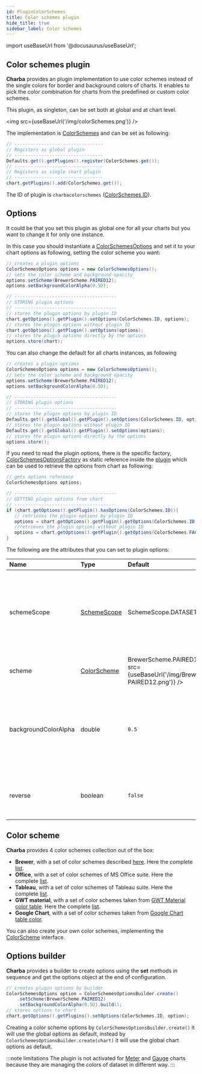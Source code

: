 ```yaml
---
id: PluginColorSchemes
title: Color schemes plugin
hide_title: true
sidebar_label: Color schemes
---
```

import useBaseUrl from '@docusaurus/useBaseUrl';

## Color schemes plugin

**Charba** provides an plugin implementation to use color schemes instead of the single colors for border and background colors of charts.
It enables to pick the color combination for charts from the predefined or custom color schemes.

This plugin, as singleton, can be set both at global and at chart level.

<img src={useBaseUrl('/img/colorSchemes.png')} />

The implementation is [ColorSchemes](https://pepstock-org.github.io/Charba/5.5/org/pepstock/charba/client/impl/plugins/ColorSchemes.html) and can be set as following:

```java
// ---------------------------------
// Registers as global plugin
// ---------------------------------
Defaults.get().getPlugins().register(ColorSchemes.get());
// ---------------------------------
// Registers as single chart plugin
// ---------------------------------
chart.getPlugins().add(ColorSchemes.get());
```

The ID of plugin is `charbacolorschemes` ([ColorSchemes.ID](https://pepstock-org.github.io/Charba/5.5/org/pepstock/charba/client/impl/plugins/ColorSchemes.html#ID)).

## Options

It could be that you set this plugin as global one for all your charts but you want to change it for only one instance.

In this case you should instantiate a [ColorSchemesOptions](https://pepstock-org.github.io/Charba/5.5/org/pepstock/charba/client/impl/plugins/ColorSchemesOptions.html) and set it to your chart options as following, setting the color scheme you want:

```java
// creates a plugin options
ColorSchemesOptions options = new ColorSchemesOptions();
// sets the color scheme and background opacity
options.setScheme(BrewerScheme.PAIRED12);
options.setBackgroundColorAlpha(0.5D);

// --------------------------------------
// STORING plugin options
// --------------------------------------
// stores the plugin options by plugin ID
chart.getOptions().getPlugin().setOptions(ColorSchemes.ID, options);
// stores the plugin options without plugin ID
chart.getOptions().getPlugin().setOptions(options);
// stores the plugin options directly by the options
options.store(chart);
```

You can also change the default for all charts instances, as following

```java
// creates a plugin options
ColorSchemesOptions options = new ColorSchemesOptions();
// sets the color scheme and background opacity
options.setScheme(BrewerScheme.PAIRED12);
options.setBackgroundColorAlpha(0.5D);

// --------------------------------------
// STORING plugin options
// --------------------------------------
// stores the plugin options by plugin ID
Defaults.get().getGlobal().getPlugin().setOptions(ColorSchemes.ID, options);
// stores the plugin options without plugin ID
Defaults.get().getGlobal().getPlugin().setOptions(options);
// stores the plugin options directly by the options
options.store();
```


If you need to read the plugin options, there is the specific factory, [ColorSchemesOptionsFactory](https://pepstock-org.github.io/Charba/5.5/org/pepstock/charba/client/impl/plugins/ColorSchemesOptionsFactory.html) as static reference inside the [plugin](https://pepstock-org.github.io/Charba/5.5/org/pepstock/charba/client/impl/plugins/ColorSchemes.html) which can be used to retrieve the options from chart as following:

```java
// gets options reference
ColorSchemesOptions options;

// --------------------------------------
// GETTING plugin options from chart
// --------------------------------------
if (chart.getOptions().getPlugin().hasOptions(ColorSchemes.ID)){
   // retrieves the plugin options by plugin ID
   options = chart.getOptions().getPlugin().getOptions(ColorSchemes.ID, ColorSchemes.FACTORY);
   //retrieves the plugin options without plugin ID
   options = chart.getOptions().getPlugin().getOptions(ColorSchemes.FACTORY);
}
```

The following are the attributes that you can set to plugin options:

| Name | Type | Default | Description
| :- | :- | :- | :-
| schemeScope | [SchemeScope](https://pepstock-org.github.io/Charba/5.5/org/pepstock/charba/client/impl/plugins/enums/SchemeScope.html) | SchemeScope.DATASET | If set to `data`, the color scheme is applied to the data instead of dataset. This can be set only for [BAR](../charts/ChartBar) or [BUBBLE](../charts/ChartBubble) charts.
| scheme | [ColorScheme](https://pepstock-org.github.io/Charba/5.5/org/pepstock/charba/client/impl/plugins/ColorScheme.html) | BrewerScheme.PAIRED12 - <img src={useBaseUrl('/img/BrewerScheme-PAIRED12.png')} />| Defines the color scheme instance to apply
| backgroundColorAlpha | double | `0.5` | The transparency value for the background color. Must be a number between 0.0 (fully transparent) and 1.0 (no transparency).
| reverse | boolean | `false` | If set to `true`, the order of the colors in the selected scheme is reversed.

## Color scheme

**Charba** provides 4 color schemes collection out of the box:

 * **Brewer**, with a set of color schemes described [here](http://colorbrewer2.org/). Here the complete [list](./tables/ColorSchemeBrewer).
 * **Office**, with a set of color schemes of MS Office suite. Here the complete [list](./tables/ColorSchemeOffice).
 * **Tableau**, with a set of color schemes of Tableau suite. Here the complete [list](./tables/ColorSchemeTableau).
 * **GWT material**, with a set of color schemes taken from [GWT Material color table](../coloring/tables/GWTMaterialColors). Here the complete [list](./tables/ColorSchemeGwtMaterial).
 * **Google Chart**, with a set of color schemes taken from [Google Chart table color](../coloring/tables/GoogleChartColors).

You can also create your own color schemes, implementing the [ColorScheme](https://pepstock-org.github.io/Charba/5.5/org/pepstock/charba/client/impl/plugins/ColorScheme.html) interface.

## Options builder

**Charba** provides a builder to create options using the **set** methods in sequence and get the options object at the end of configuration.

```java
// creates plugin options by builder
ColorSchemesOptions option = ColorSchemesOptionsBuilder.create()
	.setScheme(BrewerScheme.PAIRED12)
	.setBackgroundColorAlpha(0.5D).build();
// stores options to chart
chart.getOptions().getPlugins().setOptions(ColorSchemes.ID, option);
```

Creating a color scheme options by `ColorSchemesOptionsBuilder.create()` it will use the global options as default, instead by `ColorSchemesOptionsBuilder.create(chart)` it will use the global chart options as default.

:::note limitations
The plugin is not activated for [Meter](../charts/ChartMeter) and [Gauge](../charts/ChartGauge) charts because they are managing the colors of dataset in different way.
:::
